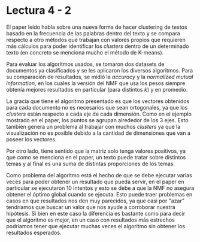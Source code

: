 # Lectura 4 - 2

El paper leído habla sobre una nueva forma de hacer clustering de textos basado en la frecuencia de las palabras dentro del texto y se compara respecto a otro métodos que trabajan con valores propios que requieren más cálculos para poder identificar los *clusters* dentro de un determinado texto (en concreto se menciona mucho el método de K-means).

Para evaluar los algoritmos usados, se tomaron dos datasets de documentos ya clasificados y se les aplicaron los diversos algoritmos. Para su comparación de resultados, se midió la *accuracy* y la *normalized mutual information*, en los cuales la versión del NMF que usa los pesos siempre obtenía mejores resultados en partícular (para distintos *k*) y en promedio.

La gracia que tiene el algoritmo presentado es que los vectores obtenidos para cada documento no es necesarios que sean ortogonales, ya que los *clusters* están respecto a cada eje de cada dimensión. Como en el ejemplo mostrado en el paper, los puntos se agrupan alrededor de los 3 ejes. Esto también genera un problema al trabajar con muchos *clusters* ya que la visualización no es posible debido a la cantidad de dimensiones que van a poseer los vectores.

Por otro lado, tiene sentido que la matriz solo tenga valores positivos, ya que como se menciona en el paper, un texto puede tratar sobre distintos temas y al final es una suma de distintas proporciones de los temas.

Como problema del algoritmo está el hecho de que se debe ejecutar varias veces para poder obtener un resultado que pueda servir, en el paper en particular se ejecutaron 10 intentos y esto se debe a que la NMF no asegura obtener el óptimo global cuando se ejecuta. Esto puede traer problemas en casos en que resultados nos den muy parecidos, ya que casi por "azar" tendríamos que buscar un valor que nos ayude a corroborar nuestra hipótesis. Si bien en este caso la diferencia es bastante como para decir que el algoritmo es mejor, en un caso con resultados más estrechos podríamos tener que ejecutar muchas veces el algoritmo sin obtener los resultados esperados.
